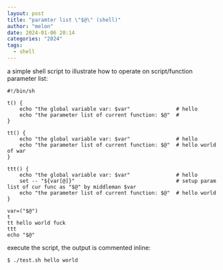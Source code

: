 ```yaml
---
layout: post
title: "paramter list \"$@\" (shell)"
author: "melon"
date: 2024-01-06 20:14
categories: "2024"
tags:
  - shell
---
```


a simple shell script to illustrate how to operate on script/function parameter list:
```text
#!/bin/sh

t() {
    echo "the global variable var: $var"               # hello
    echo "the parameter list of current function: $@"  #
}

tt() {
    echo "the global variable var: $var"               # hello
    echo "the parameter list of current function: $@"  # hello world of war
}

ttt() {
    echo "the global variable var: $var"               # hello
    set -- "${var[@]}"                                 # setup param list of cur func as "$@" by middleman $var
    echo "the parameter list of current function: $@"  # hello world
}

var=("$@")
t
tt hello world fuck
ttt
echo "$@"
```

execute the script, the output is commented inline:
```text
$ ./test.sh hello world
```
